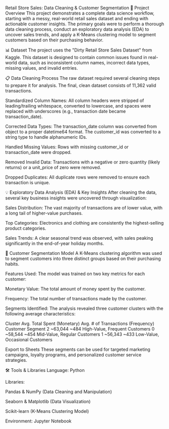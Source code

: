 Retail Store Sales: Data Cleaning & Customer Segmentation
📜 Project Overview
This project demonstrates a complete data science workflow, starting with a messy, real-world retail sales dataset and ending with actionable customer insights. The primary goals were to perform a thorough data cleaning process, conduct an exploratory data analysis (EDA) to uncover sales trends, and apply a K-Means clustering model to segment customers based on their purchasing behavior.

📊 Dataset
The project uses the "Dirty Retail Store Sales Dataset" from Kaggle. This dataset is designed to contain common issues found in real-world data, such as inconsistent column names, incorrect data types, missing values, and invalid entries.

📋 Data Cleaning Process
The raw dataset required several cleaning steps to prepare it for analysis. The final, clean dataset consists of 11,362 valid transactions.

Standardized Column Names: All column headers were stripped of leading/trailing whitespace, converted to lowercase, and spaces were replaced with underscores (e.g., transaction date became transaction_date).

Corrected Data Types: The transaction_date column was converted from object to a proper datetime64 format. The customer_id was converted to a string type to handle alphanumeric IDs.

Handled Missing Values: Rows with missing customer_id or transaction_date were dropped.

Removed Invalid Data: Transactions with a negative or zero quantity (likely returns) or a unit_price of zero were removed.

Dropped Duplicates: All duplicate rows were removed to ensure each transaction is unique.

💡 Exploratory Data Analysis (EDA) & Key Insights
After cleaning the data, several key business insights were uncovered through visualization:

Sales Distribution: The vast majority of transactions are of lower value, with a long tail of higher-value purchases.

Top Categories: Electronics and clothing are consistently the highest-selling product categories.

Sales Trends: A clear seasonal trend was observed, with sales peaking significantly in the end-of-year holiday months.

🤖 Customer Segmentation Model
A K-Means clustering algorithm was used to segment customers into three distinct groups based on their purchasing habits.

Features Used: The model was trained on two key metrics for each customer:

Monetary Value: The total amount of money spent by the customer.

Frequency: The total number of transactions made by the customer.

Segments Identified: The analysis revealed three customer clusters with the following average characteristics:

Cluster	Avg. Total Spent (Monetary)	Avg. # of Transactions (Frequency)	Customer Segment
2	~63,044	~484	High-Value, Frequent Customers
0	~58,544	~454	Mid-Value, Regular Customers
1	~56,343	~433	Low-Value, Occasional Customers

Export to Sheets
These segments can be used for targeted marketing campaigns, loyalty programs, and personalized customer service strategies.

🛠️ Tools & Libraries
Language: Python

Libraries:

Pandas & NumPy (Data Cleaning and Manipulation)

Seaborn & Matplotlib (Data Visualization)

Scikit-learn (K-Means Clustering Model)

Environment: Jupyter Notebook
